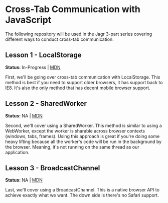 # Cross-Tab Communication with JavaScript

The following repository will be used in the Jagr 3-part series covering different ways to conduct cross-tab communication.

## Lesson 1 - LocalStorage

**Status:** In-Progress | [MDN](https://developer.mozilla.org/en-US/docs/Web/API/Web_Storage_API)

First, we'll be going over cross-tab communication with LocalStorage.
This method is best if you need to support older browsers, it has support back to IE8.
It's also the only method that has decent mobile browser support.

## Lesson 2 - SharedWorker

**Status:** NA | [MDN](https://developer.mozilla.org/en-US/docs/Web/API/SharedWorker)

Second, we'll cover using a SharedWorker.
This method is similar to using a WebWorker, except the worker is sharable across browser contexts (windows, tabs, frames).
Using this approach is great if you're doing some heavy lifting because all the worker's code will be run in the background by the browser.
Meaning, it's not running on the same thread as our application.

## Lesson 3 - BroadcastChannel

**Status:** NA | [MDN](https://developer.mozilla.org/en-US/docs/Web/API/BroadcastChannel)

Last, we'll cover using a BroadcastChannel. This is a native browser API to achieve exactly what we want.
The down side is there's no Safari support.
